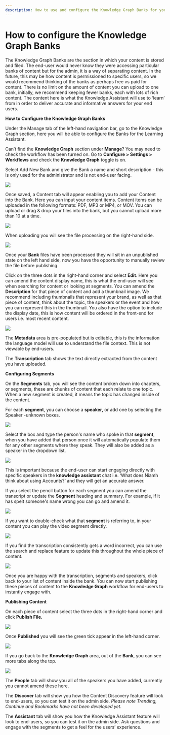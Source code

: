 ```yaml
---
description: How to use and configure the Knowledge Graph Banks for your end-users.
---
```


# How to configure the Knowledge Graph Banks

The Knowledge Graph Banks are the section in which your content is stored and filed. The end-user would never know they were accessing particular banks of content but for the admin, it is a way of separating content. In the future, this may be how content is permissioned to specific users, so we would recommend thinking of the banks as perhaps free vs paid for content. There is no limit on the amount of content you can upload to one bank, initially, we recommend keeping fewer banks, each with lots of rich content. The content here is what the Knowledge Assistant will use to ‘learn’ from in order to deliver accurate and informative answers for your end users.

**How to Configure the Knowledge Graph Banks**

Under the Manage tab of the left-hand navigation bar, go to the Knowledge Graph section, here you will be able to configure the Banks for the Learning Assistant.

Can’t find the **Knowledge Graph** section under **Manage**? You may need to check the workflow has been turned on. Go to **Configure > Settings > Workflows** and check the **Knowledge Graph** toggle is on.

Select Add New Bank and give the Bank a name and short description - this is only used for the administrator and is not end-user facing.

![](https://lh4.googleusercontent.com/JMjlKBg8n4TmTlFd\_VdZPhKKvS5abDxkZ5pfhImZ8pHbhCRujP0-UKJNwb8NwRvEI5uqAY4jXFJ6xtwZ\_oVdRibGdJbMC4hqe\_qXeZ-PHT\_Zw-E\_93986Tz23oNTVLpxkfc3pm5nWxMnB9-471FXbCU)

Once saved, a Content tab will appear enabling you to add your Content into the Bank. Here you can input your content items. Content items can be uploaded in the following formats: PDF, MP3 or MP4, or MOV. You can upload or drag & drop your files into the bank, but you cannot upload more than 10 at a time.&#x20;

![](https://lh5.googleusercontent.com/CtlhgqqXQ8wAFQjZF5YLLAG4sg\_ZYrAQSRM79CMw27BeMjF9nPQJPpt8w-QmIJwA8N7eGqDk1aBsssZfOt-R08cSlfeQ0BvdsSiI-OfFoKr5vTusEC0zmewDXlNxKAawYOKCdSQheD3ocYgR2tQoyrY)

When uploading you will see the file processing on the right-hand side.

![](https://lh4.googleusercontent.com/tJro1NFkCR7adM4otusP3FyOKpi8iMlEoE7jkjLUMpUpr1qvHtuIP17UP6Yo2a9UkvncvsxJDQXdRHqijqDLPtP5nIMwnTPbC2dD-ADZ0hzCn6v6K2k4Y9TK1K5SvQBd5ZJ16XIXm6nXHy7sCsSHqrQ)

Once your **Bank** files have been processed they will sit in an unpublished state on the left hand side, now you have the opportunity to manually review the file before publishing.&#x20;

Click on the three dots in the right-hand corner and select **Edit**. Here you can amend the content display name, this is what the end-user will see when searching for content or looking at segments. You can amend the **Description** for that piece of content and add a thumbnail image. We recommend including thumbnails that represent your brand, as well as that piece of content, think about the topic, the speakers or the event and how you can represent this in the thumbnail. You also have the option to include the display date, this is how content will be ordered in the front-end for users i.e. most recent content.

&#x20;

![](https://lh4.googleusercontent.com/Loce3XE-PP\_9H00aiWX76U\_xbjkbP0wwkzY7AclGuMEs5VB-a7TPsyxC2flhnLitvn08iK4qblJc\_xX0NDauwwrqkdTjdCqsSyW5-5KvY3kgusJ17xt5ap63ynzwP-iKnOrQaRs1EtINMJsJlqmsho0)

The **Metadata** area is pre-populated but is editable, this is the information the language model will use to understand the file context. This is not viewable by end-users.

The **Transcription** tab shows the text directly extracted from the content you have uploaded.

**Configuring Segments**

On the **Segments** tab, you will see the content broken down into chapters, or segments, these are chunks of content that each relate to one topic. When a new segment is created, it means the topic has changed inside of the content.

For each **segment**, you can choose a **speaker,** or add one by selecting the Speaker -unknown boxes.

![](https://lh4.googleusercontent.com/FLnKKh\_pW-oC-HCbNvL1ZBXOtIgKrWNe0gGdEDUSCBgzitBhKGO2nfKYiYT6CrTzwswdFrMVEx1sOw5CUZeDarUIRUoq48VwX\_8Ir-mZyBicEl8hB-\_rk0PM0EWk7BE1mvAaJLP9bsUZyqrcCnVmYZg)

Select the box and type the person's name who spoke in that **segment**, when you have added that person once it will automatically populate them for any other segments where they speak. They will also be added as a speaker in the dropdown list.

![](https://lh3.googleusercontent.com/p9G3A4spEbIO4kw0YWYW-SWPgyGcY60hoIMUDL27FwuzvW37HRsOZxUfUuCni22N9sEtcAFA8sJZN7ufLGdw3Xfvh7diquUBPnQvWGooD3HZM6A1vulpoVInKLJoAw3rcHdwtJu0Y-jqq3ijOZmz-3w)

&#x20;

This is important because the end-user can start engaging directly with specific speakers in the **knowledge assistant** chat i.e. ‘What does Niamh think about using Accounts?’ and they will get an accurate answer.

If you select the pencil button for each segment you can amend the transcript or update the **Segment** heading and summary. For example, if it has spelt someone's name wrong you can go and amend it.

![](https://lh4.googleusercontent.com/7DzYIMVNC8d2fkHTI44GhX\_FKWo88JiePDU6m-2x3QYvW2YQAofqUVEBvC-Wq2kkk9sN3wqwpzXNqICVRHcUjXAlCEgFd\_RBRGaH6ARmfIBSmVw\_6MBjcV10dEfw5ukluDiydkPP6yqu3fFaPb2i6sE)

&#x20;

If you want to double-check what that **segment** is referring to, in your content you can play the video segment directly.&#x20;

![](https://lh5.googleusercontent.com/zqUOIeyaOoC06Eu4jl4CrlN-EG8cNqDTxtnEtkdzGndmEeC0O\_s\_X2hZgqTMxS\_qjXkF6cgBtsz9jnaTOT9xrZXulIVBVW\_JmvofmLvrC9d3vMbwvndjwO7FeKN6gHVBMqqWjXqg-aeuyy406TOgYrk)

If you find the transcription consistently gets a word incorrect, you can use the search and replace feature to update this throughout the whole piece of content.

![](https://lh6.googleusercontent.com/Cyh-Pu-6AtHFOWFkK90exmoJgVU-3NV8KvNuNI9kgd212-4gxHM79mD9PPVKYd0-AoT-BHQUkIDd2-1n28b1odP5u1mgwobtNSb\_sOMtQG85M0W-jJnRVWwbI41vtheuvYu\_6Hm\_r841yq84I8qe2UI)

Once you are happy with the transcription, segments and speakers, click back to your list of content inside the bank. You can now start publishing these pieces of content to the **Knowledge Graph** workflow for end-users to instantly engage with.

**Publishing Content**

On each piece of content select the three dots in the right-hand corner and click **Publish File.**

&#x20;

![](https://lh4.googleusercontent.com/UMC3DDCqaBeHQGB65Ohfco6uHC4BUJ23f\_9dD4ossrdm7QC\_31LwKZcriBYrcoSA0RPxo7vtNovf-0OxWkC6mAJg6II\_imUFpMyocHG5xvOTQz7mdfggfKYI4sCRWnssB4-aXTq3T8ZD26DSDLx7sBc)

Once **Published** you will see the green tick appear in the left-hand corner.

![](https://lh3.googleusercontent.com/xt9w\_fgr9BnG2Bn5EGcKSQP4TLmr9OXTgAzOk9gIjDYzH77LRra0EI93nRF4D48toVMeY17HZCOjdHEYBBMkuZuhexTRdRPZIA5EVzdfKSVNEUAWijX2\_gCk1KWr2D7ObBylQODPM8W77vVW\_Xroo9o)

If you go back to the **Knowledge Graph** area, out of the **Bank**, you can see more tabs along the top.

&#x20;

![](https://lh5.googleusercontent.com/MeHF3cxRqHk6QGYmoIDxIkzWLWUeo5hK3s0sjy1azt722au3YTxXAbQAUAGGydNORFD85oAHbbNePVODxn2ssUr5VTO8-2oXCG34reQv-MKrR0GhpNFHrWoMkJpgEchs\_FImv3Zqa5T3NF1EQOlVY00)

The **People** tab will show you all of the speakers you have added, currently you cannot amend these here.

The **Discover** tab will show you how the Content Discovery feature will look to end-users, so you can test it on the admin side. _Please note Trending, Continue and Bookmarks have not been developed yet._

The **Assistant** tab will show you how the Knowledge Assistant feature will look to end-users, so you can test it on the admin side. Ask questions and engage with the segments to get a feel for the users’ experience.
